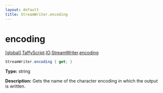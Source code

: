 ```yaml
---
layout: default
title: StreamWriter.encoding
---
```


# encoding

[\[global\]]({{site.baseurl}}/docs/).[TaffyScript]({{site.baseurl}}/docs/TaffyScript/).[IO]({{site.baseurl}}/docs/TaffyScript/IO/).[StreamWriter]({{site.baseurl}}/docs/TaffyScript/IO/StreamWriter/).[encoding]({{site.baseurl}}/docs/TaffyScript/IO/StreamWriter/encoding/)

```cs
StreamWriter.encoding { get; }
```

**Type:** string

**Description:** Gets the name of the character encoding in which the output is written.
